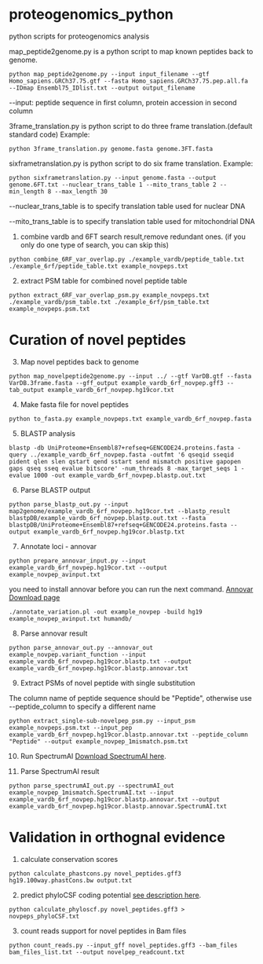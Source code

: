 # proteogenomics_python
python scripts for proteogenomics analysis

map_peptide2genome.py is a python script to map known peptides back to genome.

`python map_peptide2genome.py --input input_filename --gtf Homo_sapiens.GRCh37.75.gtf --fasta Homo_sapiens.GRCh37.75.pep.all.fa  --IDmap Ensembl75_IDlist.txt --output output_filename`

--input: peptide sequence in first column, protein accession in second column

3frame_translation.py is  python script to do three frame translation.(default standard code)
Example:

`python 3frame_translation.py genome.fasta genome.3FT.fasta`

sixframetranslation.py is python script to do six frame translation.
Example: 

`python sixframetranslation.py --input genome.fasta --output genome.6FT.txt --nuclear_trans_table 1 --mito_trans_table 2 --min_length 8 --max_length 30`

--nuclear_trans_table is to specify translation table used for nuclear DNA

--mito_trans_table is to specify translation table used for mitochondrial DNA

1. combine vardb and 6FT search result,remove redundant ones. (if you only do one type of search, you can skip this)

`python combine_6RF_var_overlap.py ./example_vardb/peptide_table.txt ./example_6rf/peptide_table.txt example_novpeps.txt`

2. extract PSM table for combined novel peptide table

`python extract_6RF_var_overlap_psm.py example_novpeps.txt ./example_vardb/psm_table.txt ./example_6rf/psm_table.txt example_novpeps.psm.txt`

# Curation of novel peptides
3. Map novel peptides back to genome

`python map_novelpeptide2genome.py --input ../ --gtf VarDB.gtf --fasta VarDB.3frame.fasta --gff_output example_vardb_6rf_novpep.gff3 --tab_output example_vardb_6rf_novpep.hg19cor.txt`


4. Make fasta file for novel peptides

`python to_fasta.py example_novpeps.txt example_vardb_6rf_novpep.fasta`

5. BLASTP analysis

`blastp -db UniProteome+Ensembl87+refseq+GENCODE24.proteins.fasta -query ../example_vardb_6rf_novpep.fasta -outfmt '6 qseqid sseqid pident qlen slen qstart qend sstart send mismatch positive gapopen gaps qseq sseq evalue bitscore' -num_threads 8 -max_target_seqs 1 -evalue 1000 -out example_vardb_6rf_novpep.blastp.out.txt`

6. Parse BLASTP output

`python parse_blastp_out.py --input map2genome/example_vardb_6rf_novpep.hg19cor.txt --blastp_result blastpDB/example_vardb_6rf_novpep.blastp.out.txt --fasta blastpDB/UniProteome+Ensembl87+refseq+GENCODE24.proteins.fasta --output example_vardb_6rf_novpep.hg19cor.blastp.txt`

7. Annotate loci - annovar

`python prepare_annovar_input.py --input example_vardb_6rf_novpep.hg19cor.txt --output example_novpep_avinput.txt`

you need to install annovar before you can run the next command. [Annovar Download page](http://annovar.openbioinformatics.org/en/latest/user-guide/download/)

`./annotate_variation.pl -out example_novpep -build hg19 example_novpep_avinput.txt humandb/`

8. Parse annovar result

`python parse_annovar_out.py --annovar_out example_novpep.variant_function --input example_vardb_6rf_novpep.hg19cor.blastp.txt --output example_vardb_6rf_novpep.hg19cor.blastp.annovar.txt`

9. Extract PSMs of novel peptide with single substitution

The column name of peptide sequence should be "Peptide", otherwise use --peptide_column to specify a different name

`python extract_single-sub-novelpep_psm.py --input_psm example_novpeps.psm.txt --input_pep example_vardb_6rf_novpep.hg19cor.blastp.annovar.txt --peptide_column "Peptide" --output example_novpep_1mismatch.psm.txt`

10. Run SpectrumAI [Download SpectrumAI here](https://github.com/yafeng/SpectrumAI).

11. Parse SpectrumAI result

`python parse_spectrumAI_out.py --spectrumAI_out example_novpep_1mismatch.SpectrumAI.txt --input example_vardb_6rf_novpep.hg19cor.blastp.annovar.txt --output example_vardb_6rf_novpep.hg19cor.blastp.annovar.SpectrumAI.txt`


# Validation in orthognal evidence
1. calculate conservation scores 
    
`python calculate_phastcons.py novel_peptides.gff3 hg19.100way.phastCons.bw output.txt`

2. predict phyloCSF coding potential [see description here](https://github.com/hussius/gff-phylocsf-human).

`python calculate_phyloscf.py novel_peptides.gff3 > novpeps_phyloCSF.txt`

3. count reads support for novel peptides in Bam files

`python count_reads.py --input_gff novel_peptides.gff3 --bam_files bam_files_list.txt --output novelpep_readcount.txt `






